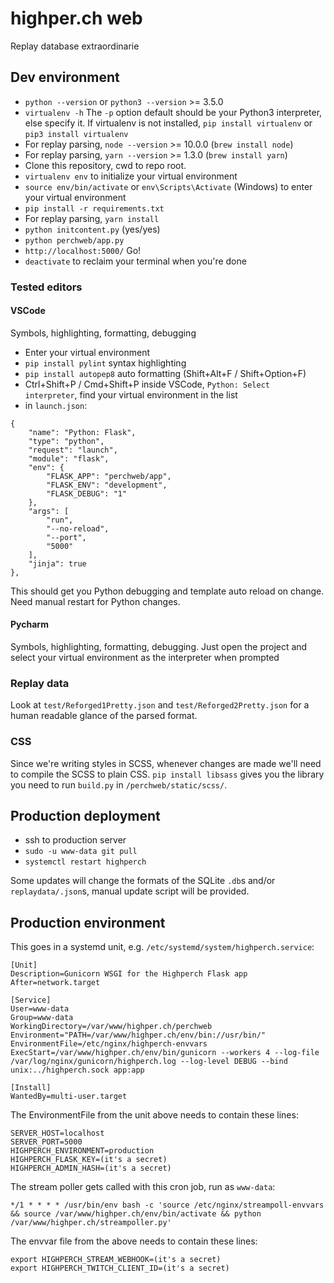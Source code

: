 # highper.ch web
Replay database extraordinarie

## Dev environment
* `python --version` or `python3 --version` >= 3.5.0
* `virtualenv -h`
The `-p` option default should be your Python3 interpreter, else specify it. If virtualenv is not installed, `pip install virtualenv` or `pip3 install virtualenv`
* For replay parsing, `node --version` >= 10.0.0 (`brew install node`)
* For replay parsing, `yarn --version` >= 1.3.0 (`brew install yarn`)
* Clone this repository, cwd to repo root.
* `virtualenv env` to initialize your virtual environment
* `source env/bin/activate` or `env\Scripts\Activate` (Windows) to enter your virtual environment
* `pip install -r requirements.txt`
* For replay parsing, `yarn install`
* `python initcontent.py` (yes/yes)
* `python perchweb/app.py`
* `http://localhost:5000/` Go!
* `deactivate` to reclaim your terminal when you're done

### Tested editors
#### VSCode
Symbols, highlighting, formatting, debugging

* Enter your virtual environment
* `pip install pylint` syntax highlighting
* `pip install autopep8` auto formatting (Shift+Alt+F / Shift+Option+F)
* Ctrl+Shift+P / Cmd+Shift+P inside VSCode, `Python: Select interpreter`, find your virtual environment in the list
* in `launch.json`:
```
{
    "name": "Python: Flask",
    "type": "python",
    "request": "launch",
    "module": "flask",
    "env": {
        "FLASK_APP": "perchweb/app",
        "FLASK_ENV": "development",
        "FLASK_DEBUG": "1"
    },
    "args": [
        "run",
        "--no-reload",
        "--port",
        "5000"
    ],
    "jinja": true
},
```
This should get you Python debugging and template auto reload on change. Need manual restart for Python changes.

#### Pycharm
Symbols, highlighting, formatting, debugging. Just open the project and select your virtual environment as the interpreter when prompted

### Replay data
Look at `test/Reforged1Pretty.json` and `test/Reforged2Pretty.json` for a human readable glance of the parsed format.

### CSS
Since we're writing styles in SCSS, whenever changes are made we'll need to compile the SCSS to plain CSS. `pip install libsass` gives you the library you need to run `build.py` in `/perchweb/static/scss/`.

## Production deployment
* ssh to production server
* `sudo -u www-data git pull`
* `systemctl restart highperch`

Some updates will change the formats of the SQLite `.db`s and/or `replaydata/.json`s, manual update script will be provided.

## Production environment

This goes in a systemd unit, e.g. `/etc/systemd/system/highperch.service`:

```
[Unit]
Description=Gunicorn WSGI for the Highperch Flask app
After=network.target

[Service]
User=www-data
Group=www-data
WorkingDirectory=/var/www/highper.ch/perchweb
Environment="PATH=/var/www/highper.ch/env/bin://usr/bin/"
EnvironmentFile=/etc/nginx/highperch-envvars
ExecStart=/var/www/highper.ch/env/bin/gunicorn --workers 4 --log-file /var/log/nginx/gunicorn/highperch.log --log-level DEBUG --bind unix:../highperch.sock app:app

[Install]
WantedBy=multi-user.target
```

The EnvironmentFile from the unit above needs to contain these lines:
```
SERVER_HOST=localhost
SERVER_PORT=5000
HIGHPERCH_ENVIRONMENT=production
HIGHPERCH_FLASK_KEY=(it's a secret)
HIGHPERCH_ADMIN_HASH=(it's a secret)
```

The stream poller gets called with this cron job, run as `www-data`:

```
*/1 * * * * /usr/bin/env bash -c 'source /etc/nginx/streampoll-envvars && source /var/www/highper.ch/env/bin/activate && python /var/www/highper.ch/streampoller.py'
```

The envvar file from the above needs to contain these lines:

```
export HIGHPERCH_STREAM_WEBHOOK=(it's a secret)
export HIGHPERCH_TWITCH_CLIENT_ID=(it's a secret)
```
